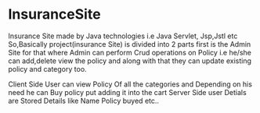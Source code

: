 # InsuranceSite
Insurance Site made by Java technologies i.e Java Servlet, Jsp,Jstl etc
So,Basically project(insurance Site) is divided into 2 parts first is the Admin Site for that where Admin can perform 
Crud operations on Policy i.e he/she can add,delete view the policy and along with that they can update existing policy and category too.

Client Side User can view Policy Of all the categories and Depending on his need he can Buy  policy put adding it into the cart
Server Side user Detials are Stored Details like Name Policy buyed etc..
